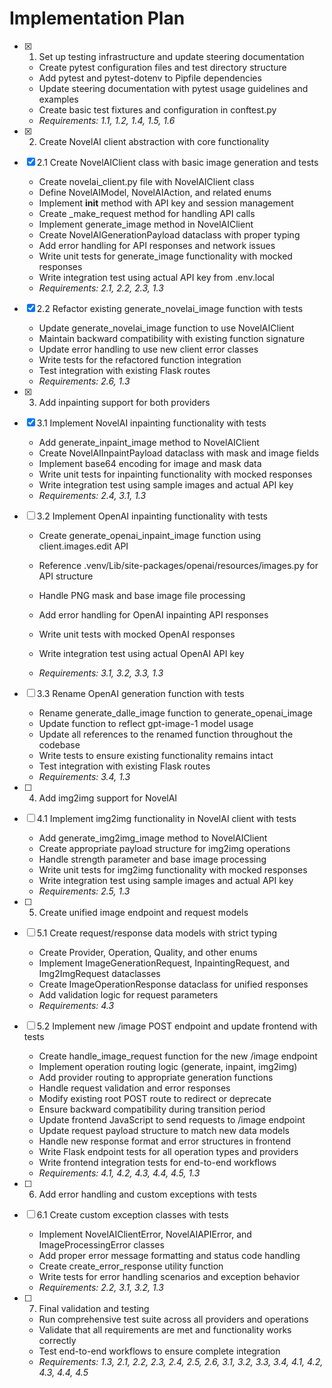# Implementation Plan

- [x] 1. Set up testing infrastructure and update steering documentation





  - Create pytest configuration files and test directory structure
  - Add pytest and pytest-dotenv to Pipfile dependencies
  - Update steering documentation with pytest usage guidelines and examples
  - Create basic test fixtures and configuration in conftest.py
  - _Requirements: 1.1, 1.2, 1.4, 1.5, 1.6_

- [x] 2. Create NovelAI client abstraction with core functionality




- [x] 2.1 Create NovelAIClient class with basic image generation and tests


  - Create novelai_client.py file with NovelAIClient class
  - Define NovelAIModel, NovelAIAction, and related enums
  - Implement __init__ method with API key and session management
  - Create _make_request method for handling API calls
  - Implement generate_image method in NovelAIClient
  - Create NovelAIGenerationPayload dataclass with proper typing
  - Add error handling for API responses and network issues
  - Write unit tests for generate_image functionality with mocked responses
  - Write integration test using actual API key from .env.local
  - _Requirements: 2.1, 2.2, 2.3, 1.3_



- [x] 2.2 Refactor existing generate_novelai_image function with tests





  - Update generate_novelai_image function to use NovelAIClient
  - Maintain backward compatibility with existing function signature
  - Update error handling to use new client error classes
  - Write tests for the refactored function integration
  - Test integration with existing Flask routes
  - _Requirements: 2.6, 1.3_

- [x] 3. Add inpainting support for both providers




- [x] 3.1 Implement NovelAI inpainting functionality with tests


  - Add generate_inpaint_image method to NovelAIClient
  - Create NovelAIInpaintPayload dataclass with mask and image fields
  - Implement base64 encoding for image and mask data
  - Write unit tests for inpainting functionality with mocked responses
  - Write integration test using sample images and actual API key
  - _Requirements: 2.4, 3.1, 1.3_



- [ ] 3.2 Implement OpenAI inpainting functionality with tests
  - Create generate_openai_inpaint_image function using client.images.edit API
  - Reference .venv/Lib/site-packages/openai/resources/images.py for API structure
  - Handle PNG mask and base image file processing
  - Add error handling for OpenAI inpainting API responses
  - Write unit tests with mocked OpenAI responses
  - Write integration test using actual OpenAI API key


  - _Requirements: 3.1, 3.2, 3.3, 1.3_

- [ ] 3.3 Rename OpenAI generation function with tests
  - Rename generate_dalle_image function to generate_openai_image
  - Update function to reflect gpt-image-1 model usage
  - Update all references to the renamed function throughout the codebase
  - Write tests to ensure existing functionality remains intact
  - Test integration with existing Flask routes
  - _Requirements: 3.4, 1.3_

- [ ] 4. Add img2img support for NovelAI
- [ ] 4.1 Implement img2img functionality in NovelAI client with tests
  - Add generate_img2img_image method to NovelAIClient
  - Create appropriate payload structure for img2img operations
  - Handle strength parameter and base image processing
  - Write unit tests for img2img functionality with mocked responses
  - Write integration test using sample images and actual API key
  - _Requirements: 2.5, 1.3_

- [ ] 5. Create unified image endpoint and request models
- [ ] 5.1 Create request/response data models with strict typing
  - Create Provider, Operation, Quality, and other enums
  - Implement ImageGenerationRequest, InpaintingRequest, and Img2ImgRequest dataclasses
  - Create ImageOperationResponse dataclass for unified responses
  - Add validation logic for request parameters
  - _Requirements: 4.3_

- [ ] 5.2 Implement new /image POST endpoint and update frontend with tests
  - Create handle_image_request function for the new /image endpoint
  - Implement operation routing logic (generate, inpaint, img2img)
  - Add provider routing to appropriate generation functions
  - Handle request validation and error responses
  - Modify existing root POST route to redirect or deprecate
  - Ensure backward compatibility during transition period
  - Update frontend JavaScript to send requests to /image endpoint
  - Update request payload structure to match new data models
  - Handle new response format and error structures in frontend
  - Write Flask endpoint tests for all operation types and providers
  - Write frontend integration tests for end-to-end workflows
  - _Requirements: 4.1, 4.2, 4.3, 4.4, 4.5, 1.3_

- [ ] 6. Add error handling and custom exceptions with tests
- [ ] 6.1 Create custom exception classes with tests
  - Implement NovelAIClientError, NovelAIAPIError, and ImageProcessingError classes
  - Add proper error message formatting and status code handling
  - Create create_error_response utility function
  - Write tests for error handling scenarios and exception behavior
  - _Requirements: 2.2, 3.1, 3.2, 1.3_

- [ ] 7. Final validation and testing
  - Run comprehensive test suite across all providers and operations
  - Validate that all requirements are met and functionality works correctly
  - Test end-to-end workflows to ensure complete integration
  - _Requirements: 1.3, 2.1, 2.2, 2.3, 2.4, 2.5, 2.6, 3.1, 3.2, 3.3, 3.4, 4.1, 4.2, 4.3, 4.4, 4.5_